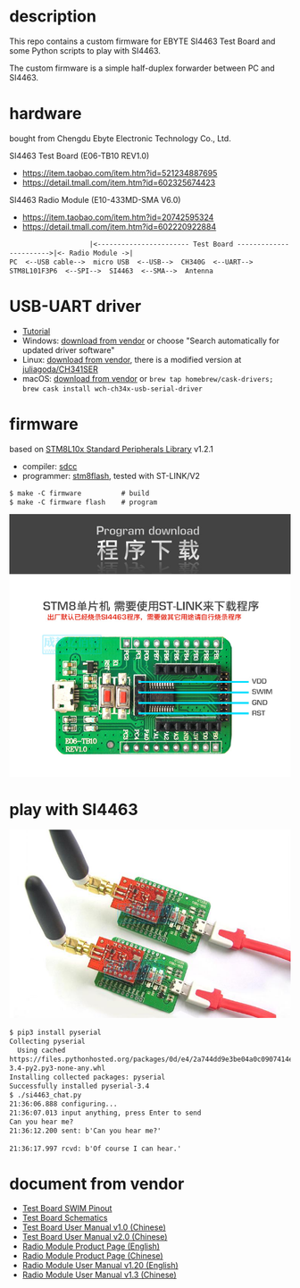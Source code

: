 # description

This repo contains a custom firmware for EBYTE SI4463 Test Board and some Python scripts to play with SI4463.

The custom firmware is a simple half-duplex forwarder between PC and SI4463.

# hardware

bought from Chengdu Ebyte Electronic Technology Co., Ltd.

SI4463 Test Board (E06-TB10 REV1.0)
* https://item.taobao.com/item.htm?id=521234887695
* https://detail.tmall.com/item.htm?id=602325674423

SI4463 Radio Module (E10-433MD-SMA V6.0)
* https://item.taobao.com/item.htm?id=20742595324
* https://detail.tmall.com/item.htm?id=602220922884

```
                    |<----------------------- Test Board ----------------------->|<- Radio Module ->|
PC  <--USB cable-->  micro USB  <--USB-->  CH340G  <--UART-->  STM8L101F3P6  <--SPI-->  SI4463  <--SMA-->  Antenna
```

# USB-UART driver

* [Tutorial](https://learn.sparkfun.com/tutorials/how-to-install-ch340-drivers/all)
* Windows: [download from vendor](http://www.wch.cn/downloads/CH341SER_ZIP.html) or choose "Search automatically for updated driver software"
* Linux: [download from vendor](http://www.wch.cn/downloads/CH341SER_LINUX_ZIP.html), there is a modified version at [juliagoda/CH341SER](https://github.com/juliagoda/CH341SER)
* macOS: [download from vendor](http://www.wch.cn/downloads/CH341SER_MAC_ZIP.html) or `brew tap homebrew/cask-drivers; brew cask install wch-ch34x-usb-serial-driver`

# firmware

based on [STM8L10x Standard Peripherals Library](https://www.st.com/en/embedded-software/stsw-stm8012.html) v1.2.1

* compiler: [sdcc](https://sourceforge.net/projects/sdcc/)
* programmer: [stm8flash](https://github.com/vdudouyt/stm8flash), tested with ST-LINK/V2

```
$ make -C firmware          # build
$ make -C firmware flash    # program
```

![Test Board SWIM Pinout](doc/E06-TB10_SWIM_Pinout.jpg)

# play with SI4463

![HowToConnect](doc/HowToConnect.jpg)

```
$ pip3 install pyserial
Collecting pyserial
  Using cached https://files.pythonhosted.org/packages/0d/e4/2a744dd9e3be04a0c0907414e2a01a7c88bb3915cbe3c8cc06e209f59c30/pyserial-3.4-py2.py3-none-any.whl
Installing collected packages: pyserial
Successfully installed pyserial-3.4
$ ./si4463_chat.py
21:36:06.888 configuring...
21:36:07.013 input anything, press Enter to send
Can you hear me?
21:36:12.200 sent: b'Can you hear me?'

21:36:17.997 rcvd: b'Of course I can hear.'
```

# document from vendor

* [Test Board SWIM Pinout](doc/E06-TB10_SWIM_Pinout.jpg)
* [Test Board Schematics](doc/E06-TB10_Schematics.pdf)
* [Test Board User Manual v1.0 (Chinese)](doc/E06-TB10_UserManual_CN_v1.0.pdf)
* [Test Board User Manual v2.0 (Chinese)](doc/E06-TB10_UserManual_CN_v2.0.pdf)
* [Radio Module Product Page (English)](http://www.ebyte.com/en/product-view-news.aspx?id=117)
* [Radio Module Product Page (Chinese)](http://www.ebyte.com/product-view-news.aspx?id=59)
* [Radio Module User Manual v1.20 (English)](doc/E10-433MD-SMA_UserManual_EN_v1.20.pdf)
* [Radio Module User Manual v1.3 (Chinese)](doc/E10-433MD-SMA_UserManual_CN_v1.3.pdf)
